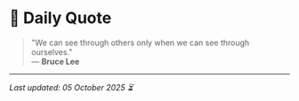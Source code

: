 # 📜 Daily Quote

> "We can see through others only when we can see through ourselves."  
> — **Bruce Lee**

---

_Last updated: 05 October 2025 ⏳_
